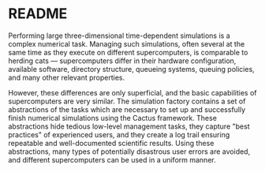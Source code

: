 # README #

Performing large three-dimensional time-dependent simulations is a complex numerical task. Managing such simulations, often several at the same time as they execute on different supercomputers, is comparable to herding cats — supercomputers differ in their hardware configuration, available software, directory structure, queueing systems, queuing policies, and many other relevant properties.

However, these differences are only superficial, and the basic capabilities of supercomputers are very similar. The simulation factory contains a set of abstractions of the tasks which are necessary to set up and successfully finish numerical simulations using the Cactus framework. These abstractions hide tedious low-level management tasks, they capture "best practices" of experienced users, and they create a log trail ensuring repeatable and well-documented scientific results. Using these abstractions, many types of potentially disastrous user errors are avoided, and different supercomputers can be used in a uniform manner.
